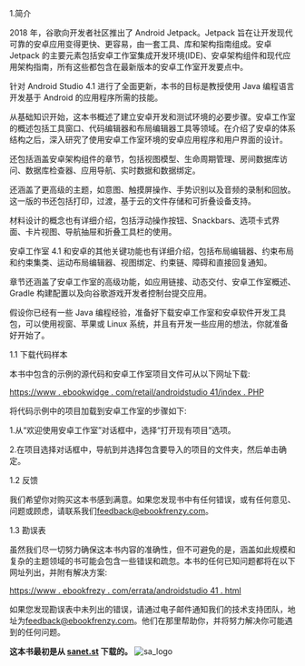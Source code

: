 1.简介

2018 年，谷歌向开发者社区推出了 Android Jetpack。Jetpack 旨在让开发现代可靠的安卓应用变得更快、更容易，由一套工具、库和架构指南组成。安卓 Jetpack 的主要元素包括安卓工作室集成开发环境(IDE)、安卓架构组件和现代应用架构指南，所有这些都包含在最新版本的安卓工作室开发要点中。

针对 Android Studio 4.1 进行了全面更新，本书的目标是教授使用 Java 编程语言开发基于 Android 的应用程序所需的技能。

从基础知识开始，这本书概述了建立安卓开发和测试环境的必要步骤。安卓工作室的概述包括工具窗口、代码编辑器和布局编辑器工具等领域。在介绍了安卓的体系结构之后，深入研究了使用安卓工作室环境的安卓应用程序和用户界面的设计。

还包括涵盖安卓架构组件的章节，包括视图模型、生命周期管理、房间数据库访问、数据库检查器、应用导航、实时数据和数据绑定。

还涵盖了更高级的主题，如意图、触摸屏操作、手势识别以及音频的录制和回放。这一版的书还包括打印，过渡，基于云的文件存储和可折叠设备支持。

材料设计的概念也有详细介绍，包括浮动操作按钮、Snackbars、选项卡式界面、卡片视图、导航抽屉和折叠工具栏的使用。

安卓工作室 4.1 和安卓的其他关键功能也有详细介绍，包括布局编辑器、约束布局和约束集类、运动布局编辑器、视图绑定、约束链、障碍和直接回复通知。

章节还涵盖了安卓工作室的高级功能，如应用链接、动态交付、安卓工作室概述、Gradle 构建配置以及向谷歌游戏开发者控制台提交应用。

假设你已经有一些 Java 编程经验，准备好下载安卓工作室和安卓软件开发工具包，可以使用视窗、苹果或 Linux 系统，并且有开发一些应用的想法，你就准备好开始了。

1.1 下载代码样本

本书中包含的示例的源代码和安卓工作室项目文件可从以下网址下载:

[https://www . ebookwidge . com/retail/androidstudio 41/index . PHP](https://www.ebookfrenzy.com/retail/androidstudio41/index.php)

将代码示例中的项目加载到安卓工作室的步骤如下:

1.从“欢迎使用安卓工作室”对话框中，选择“打开现有项目”选项。

2.在项目选择对话框中，导航到并选择包含要导入的项目的文件夹，然后单击确定。

1.2 反馈

我们希望你对购买这本书感到满意。如果您发现书中有任何错误，或有任何意见、问题或顾虑，请联系我们[feedback@ebookfrenzy.com](mailto:feedback%40ebookfrenzy.com?subject=)。

1.3 勘误表

虽然我们尽一切努力确保这本书内容的准确性，但不可避免的是，涵盖如此规模和复杂的主题领域的书可能会包含一些错误和疏忽。本书的任何已知问题都将在以下网址列出，并附有解决方案:

[https://www . ebookfrezy . com/errata/androidstudio 41 . html](https://www.ebookfrenzy.com/errata/androidstudio41.html)

如果您发现勘误表中未列出的错误，请通过电子邮件通知我们的技术支持团队，地址为[feedback@ebookfrenzy.com](mailto:feedback%40ebookfrenzy.com?subject=)。他们在那里帮助你，并将努力解决你可能遇到的任何问题。

 **这本书最初是从 [sanet.st](https://sanet.st/blogs/mecury-books/) 下载的。** ![sa_logo](image/sa_logo.jpg)